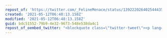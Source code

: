```yaml
---
repost_of: 'https://twitter.com/_FelineMenace/status/1392220264025444357'
created: '2021-05-12T06:48:13.158Z'
modified: '2021-05-12T06:48:13.158Z'
guid: bdc51552-79b9-4e32-9673-548e538da4c1
repost_of_oembed_twitter: "<blockquote class=\"twitter-tweet\"><p lang=\"en\" dir=\"ltr\">On 19th of may German Bundestag holds a ballot whether to replace the 40 year old Transsexual law with a self determination act or not. <br>Introduced by the greens (currently leading in polls for the federal election in September) and the Liberal party. <a href=\"https://t.co/pk4qrJJgir\">https://t.co/pk4qrJJgir</a></p>&mdash; Cat-based rights defendress \U0001F3F3️‍\U0001F308\U0001F1EA\U0001F1FA (@_FelineMenace) <a href=\"https://twitter.com/_FelineMenace/status/1392220264025444357?ref_src=twsrc%5Etfw\">May 11, 2021</a></blockquote>\n<script async src=\"https://platform.twitter.com/widgets.js\" charset=\"utf-8\"></script>\n"
---
```

 
